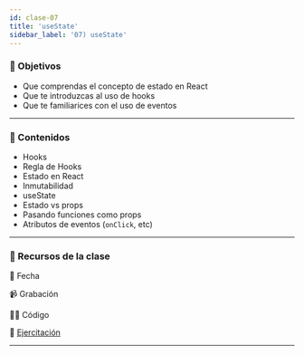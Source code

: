 ```yaml
---
id: clase-07
title: 'useState'
sidebar_label: '07) useState'
---
```


### 🏁 Objetivos

- Que comprendas el concepto de estado en React
- Que te introduzcas al uso de hooks
- Que te familiarices con el uso de eventos

---

### 📝 Contenidos

- Hooks
- Regla de Hooks
- Estado en React
- Inmutabilidad
- useState
- Estado vs props
- Pasando funciones como props
- Atributos de eventos (`onClick`, etc)

---

### 🚀 Recursos de la clase

📆 Fecha

📹 Grabación

👩‍💻 Código

💪 [Ejercitación](https://github.com/Ada-IT/ejercicios-frontend/tree/master/modulo-7)

---
